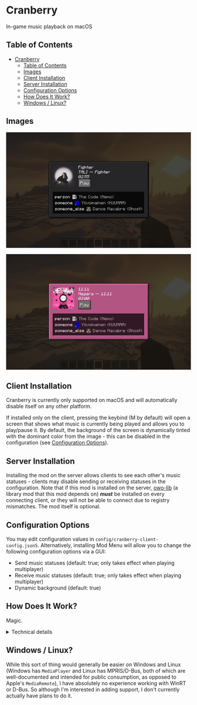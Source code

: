 # Cranberry

In-game music playback on macOS

## Table of Contents

- [Cranberry](#cranberry)
  - [Table of Contents](#table-of-contents)
  - [Images](#images)
  - [Client Installation](#client-installation)
  - [Server Installation](#server-installation)
  - [Configuration Options](#configuration-options)
  - [How Does It Work?](#how-does-it-work)
  - [Windows / Linux?](#windows--linux)

## Images

![an in-game image of fighter by tali playing](./assets/fighter.png)

![an in-game image of 11:11 by megara playing](./assets/11-11.png)

## Client Installation

Cranberry is currently only supported on macOS and will automatically disable itself on any other platform.

If installed only on the client, pressing the keybind (M by default) will open a screen that shows what music is currently being played and allows you to play/pause it. By default, the background of the screen is dynamically tinted with the dominant color from the image - this can be disabled in the configuration (see [Configuration Options](#configuration-options)).

## Server Installation

Installing the mod on the server allows clients to see each other's music statuses - clients may disable sending or receiving statuses in the configuration. Note that if this mod is installed on the server, [owo-lib](https://modrinth.com/mod/owo-lib) (a library mod that this mod depends on) **_must_** be installed on every connecting client, or they will not be able to connect due to registry mismatches. The mod itself is optional.

## Configuration Options

You may edit configuration values in `config/cranberry-client-config.json5`. Alternatively, installing Mod Menu will allow you to change the following configuration options via a GUI:

- Send music statuses (default: true; only takes effect when playing multiplayer)
- Receive music statuses (default: true; only takes effect when playing multiplayer)
- Dynamic background (default: true)

## How Does It Work?

Magic.

<details>
  <summary>Technical details</summary>
  Apple has a private framework on its platforms called `MediaRemote`, which allows for media playback information and control. Some Swift code is linked to this framework, built to a dynamic library, and called from Java using JNI.
</details>

## Windows / Linux?

While this sort of thing would generally be easier on Windows and Linux (Windows has `MediaPlayer` and Linux has MPRIS/D-Bus, both of which are well-documented and intended for public consumption, as opposed to Apple's `MediaRemote`), I have absolutely no experience working with WinRT or D-Bus. So although I'm interested in adding support, I don't currently actually have plans to do it.
